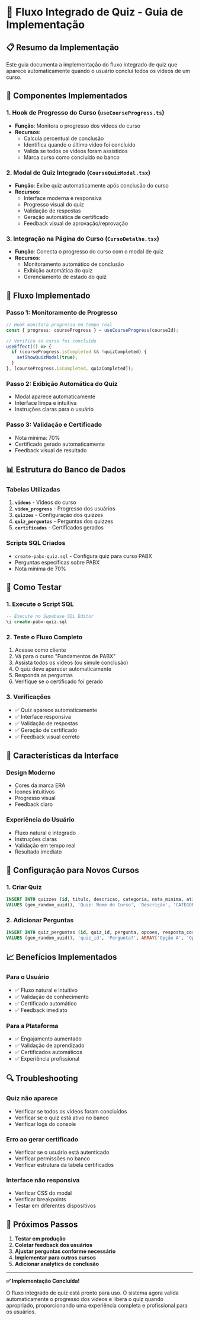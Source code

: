 # 🎯 **Fluxo Integrado de Quiz - Guia de Implementação**

## **📋 Resumo da Implementação**

Este guia documenta a implementação do fluxo integrado de quiz que aparece automaticamente quando o usuário conclui todos os vídeos de um curso.

## **🔧 Componentes Implementados**

### **1. Hook de Progresso do Curso (`useCourseProgress.ts`)**
- **Função**: Monitora o progresso dos vídeos do curso
- **Recursos**:
  - Calcula percentual de conclusão
  - Identifica quando o último vídeo foi concluído
  - Valida se todos os vídeos foram assistidos
  - Marca curso como concluído no banco

### **2. Modal de Quiz Integrado (`CourseQuizModal.tsx`)**
- **Função**: Exibe quiz automaticamente após conclusão do curso
- **Recursos**:
  - Interface moderna e responsiva
  - Progresso visual do quiz
  - Validação de respostas
  - Geração automática de certificado
  - Feedback visual de aprovação/reprovação

### **3. Integração na Página do Curso (`CursoDetalhe.tsx`)**
- **Função**: Conecta o progresso do curso com o modal de quiz
- **Recursos**:
  - Monitoramento automático de conclusão
  - Exibição automática do quiz
  - Gerenciamento de estado do quiz

## **🎯 Fluxo Implementado**

### **Passo 1: Monitoramento de Progresso**
```typescript
// Hook monitora progresso em tempo real
const { progress: courseProgress } = useCourseProgress(courseId);

// Verifica se curso foi concluído
useEffect(() => {
  if (courseProgress.isCompleted && !quizCompleted) {
    setShowQuizModal(true);
  }
}, [courseProgress.isCompleted, quizCompleted]);
```

### **Passo 2: Exibição Automática do Quiz**
- Modal aparece automaticamente
- Interface limpa e intuitiva
- Instruções claras para o usuário

### **Passo 3: Validação e Certificado**
- Nota mínima: 70%
- Certificado gerado automaticamente
- Feedback visual de resultado

## **📊 Estrutura do Banco de Dados**

### **Tabelas Utilizadas**
1. **`videos`** - Vídeos do curso
2. **`video_progress`** - Progresso dos usuários
3. **`quizzes`** - Configuração dos quizzes
4. **`quiz_perguntas`** - Perguntas dos quizzes
5. **`certificados`** - Certificados gerados

### **Scripts SQL Criados**
- `create-pabx-quiz.sql` - Configura quiz para curso PABX
- Perguntas específicas sobre PABX
- Nota mínima de 70%

## **🚀 Como Testar**

### **1. Execute o Script SQL**
```sql
-- Execute no Supabase SQL Editor
\i create-pabx-quiz.sql
```

### **2. Teste o Fluxo Completo**
1. Acesse como cliente
2. Vá para o curso "Fundamentos de PABX"
3. Assista todos os vídeos (ou simule conclusão)
4. O quiz deve aparecer automaticamente
5. Responda as perguntas
6. Verifique se o certificado foi gerado

### **3. Verificações**
- ✅ Quiz aparece automaticamente
- ✅ Interface responsiva
- ✅ Validação de respostas
- ✅ Geração de certificado
- ✅ Feedback visual correto

## **🎨 Características da Interface**

### **Design Moderno**
- Cores da marca ERA
- Ícones intuitivos
- Progresso visual
- Feedback claro

### **Experiência do Usuário**
- Fluxo natural e integrado
- Instruções claras
- Validação em tempo real
- Resultado imediato

## **🔧 Configuração para Novos Cursos**

### **1. Criar Quiz**
```sql
INSERT INTO quizzes (id, titulo, descricao, categoria, nota_minima, ativo) 
VALUES (gen_random_uuid(), 'Quiz: Nome do Curso', 'Descrição', 'CATEGORIA', 70, true);
```

### **2. Adicionar Perguntas**
```sql
INSERT INTO quiz_perguntas (id, quiz_id, pergunta, opcoes, resposta_correta, explicacao, ordem) 
VALUES (gen_random_uuid(), 'quiz_id', 'Pergunta?', ARRAY['Opção A', 'Opção B', 'Opção C', 'Opção D'], 0, 'Explicação', 1);
```

## **📈 Benefícios Implementados**

### **Para o Usuário**
- ✅ Fluxo natural e intuitivo
- ✅ Validação de conhecimento
- ✅ Certificado automático
- ✅ Feedback imediato

### **Para a Plataforma**
- ✅ Engajamento aumentado
- ✅ Validação de aprendizado
- ✅ Certificados automáticos
- ✅ Experiência profissional

## **🔍 Troubleshooting**

### **Quiz não aparece**
- Verificar se todos os vídeos foram concluídos
- Verificar se o quiz está ativo no banco
- Verificar logs do console

### **Erro ao gerar certificado**
- Verificar se o usuário está autenticado
- Verificar permissões no banco
- Verificar estrutura da tabela certificados

### **Interface não responsiva**
- Verificar CSS do modal
- Verificar breakpoints
- Testar em diferentes dispositivos

## **🎯 Próximos Passos**

1. **Testar em produção**
2. **Coletar feedback dos usuários**
3. **Ajustar perguntas conforme necessário**
4. **Implementar para outros cursos**
5. **Adicionar analytics de conclusão**

---

**✅ Implementação Concluída!**

O fluxo integrado de quiz está pronto para uso. O sistema agora valida automaticamente o progresso dos vídeos e libera o quiz quando apropriado, proporcionando uma experiência completa e profissional para os usuários. 